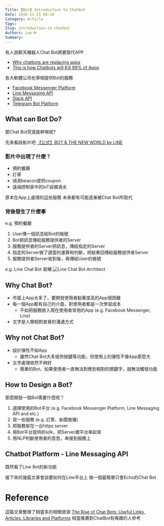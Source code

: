 ```yaml
---
Title: [Bot] Introduction to Chatbot
Date: 2016-11-21 08:18
Category: Article
Tags: 
Slug: introduction-to-chatbot
Authors: Lee-W
Summary: 
---
```


有人說聊天機器人Chat Bot將要取代APP

- [Why chatbots are replacing apps](http://venturebeat.com/2016/08/02/why-chatbots-are-replacing-apps/)
- [This is how Chatbots will Kill 99% of Apps](https://chatbotslife.com/this-is-how-chatbots-will-kill-99-of-apps-2fd938a22c99#.tdfugot4m)

各大軟體公司也爭相提供Bot的服務
<!--more-->

- [Facebook Messenger Platform](https://messengerplatform.fb.com)
- [Line Messaging API](https://developers.line.me/messaging-api/overview)
- [Slack API](https://api.slack.com)
- [Telegram Bot Platform](https://core.telegram.org/bots/api)

## What can Bot Do?
那Chat Bot究竟能幹嘛呢?

先來看段影片吧
[【公式】BOT & THE NEW WORLD by LINE](https://www.youtube.com/watch?v=C7ZuzJe24y4)

### 影片中出現了什麼？
- 預約餐廳
- 訂車
- 偵測beacon提供coupon
- 遠端控制家中的IoT設備澆水

原本在App上處理的這些服務
未來都有可能逐漸被Chat Bot所取代

### 背後發生了什麼事
e.g. 預約餐廳

1. User傳一個訊息給Bot的帳號
2. Bot把訊息傳給服務提供者的Server
3. 服務提供者的Server把訊息，傳給指定的Server
4. 指定的Server做了適當的運算和判斷，把結果回傳給服務提供者Server
5. 服務提供者Server收到後，再傳給User的帳號

e.g. Line Chat Bot 架構
![Line Chat Bot Architect](https://developers.line.me/wp-content/uploads/2016/09/bottrial-fig1.png)


## Why Chat Bot?
- 市面上App太多了，要開發使用者黏著度高的App很困難
- 每一個App都有自己的介面，對使用者都是一次學習成本
	- 不如把服務嵌入現在使用者常用的App
	  (e.g. Facebook Messenger, Line)
- 文字是人類相對直覺的溝通方式

## Why not Chat Bot?
- 設計彈性不如App
	- 雖然Chat Bot大多提供按鍵等功能，但使用上的彈性不像App那麼大
- 文字處理依然不夠好
	- 簡單的Bot，如果使用者一直無法對應到相對的關鍵字，就無法觸發功能 

## How to Design a Bot?
那麼開發一個Bot需要什麼呢？

1. 選擇使用的Bot平台 (e.g. Facebook Messenger Platform, Line Messaging API and etc.)
2. 寫一些服務 (e.g. 訂票、新聞推播)
3. 把服務架在一台https server
4. 用Bot平台提供的sdk，把Server跟平台串起來
5. 用NLP判斷使用者的意思，串接到服務上

## Chatbot Platform - Line Messaging API
既然看了Line Bot的新功能

接下來的幾篇文章會談要如何在Line平台上
做一個最簡單只會Echo的Chat Bot

# Reference
這篇文章整理了相當多的相關資源
[The Rise of Chat Bots: Useful Links, Articles, Libraries and Platforms](https://stanfy.com/blog/the-rise-of-chat-bots-useful-links-articles-libraries-and-platforms/)
相當推薦對ChatBot有興趣的人參考